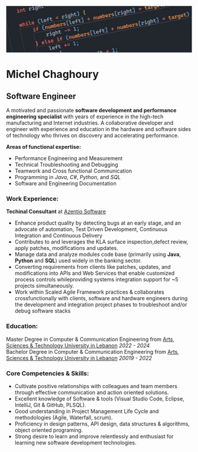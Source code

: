 ![](https://github.com/MichelEChaghoury/MichelEChaghoury/blob/main/BG.jfif)
# Michel Chaghoury

## Software Engineer

A motivated and passionate __software development and performance engineering specialist__ with years of 
experience in the high-tech manufacturing and Internet industries. A collaborative developer and engineer with 
experience and education in the hardware and software sides of technology who thrives on discovery and 
accelerating performance.

__Areas of functional expertise:__  
- Performance Engineering and Measurement
- Technical Troubleshooting and Debugging
- Teamwork and Cross functional Communication
- Programming in _Java_, _C#_, _Python_, and _SQL_
- Software and Engineering Documentation

### Work Experience:  

__Techinal Consultant__ at [Azentio Software](https://www.azentio.com)  
- Enhance product quality by detecting bugs at an early stage, and an advocate of automation, Test Driven 
Development, Continuous Integration and Continuous Delivery
- Contributes to and leverages the KLA surface inspection,defect review, apply patches, modifications and 
updates. 
- Manage data and analyze modules code base (primarily using __Java__, __Python__ and __SQL__) used widely in the
banking sector.
- Converting requirements from clients like patches, updates, and modifications into APIs and Web Services
that enable customized process controls whileproviding systems integration support for ~5 projects
simultaneously.
- Work within Scaled Agile Framework practices & collaborates crossfunctionally with clients, software and 
hardware engineers during the development and integration project phases to troubleshoot and/or debug
software stacks

### Education:    
Master Degree in Computer & Communication Engineering from [Arts, Sciences & Technology University in Lebanon](https://aul.edu.lb) _2022 - 2024_  
Bachelor Degree in Computer & Communication Engineering from [Arts, Sciences & Technology University in Lebanon](https://aul.edu.lb) _20019 - 2022_  

### Core Competencies & Skills: 
- Cultivate positive relationships with colleagues and team members through effective communication and 
action oriented solutions.
- Excellent knowledge of Software & tools (Visual Studio Code, Eclipse, IntelliJ, Git & GitHub, PLSQL).
- Good understanding in Project Management Life Cycle and methodologies (Agile, Waterfall, scrum).
- Proficiency in design patterns, API design, data structures & algorithms, object oriented programing.
- Strong desire to learn and improve relentlessly and enthusiast for learning new software development
technologies.
